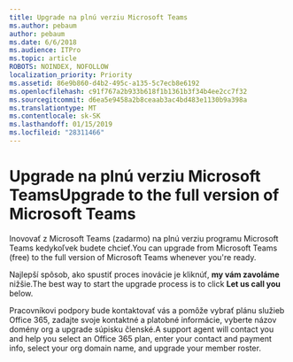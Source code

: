 ```yaml
---
title: Upgrade na plnú verziu Microsoft Teams
ms.author: pebaum
author: pebaum
ms.date: 6/6/2018
ms.audience: ITPro
ms.topic: article
ROBOTS: NOINDEX, NOFOLLOW
localization_priority: Priority
ms.assetid: 86e9b860-d4b2-495c-a135-5c7ecb8e6192
ms.openlocfilehash: c91f767a2b933b618f1b1361b3f34b4ee2cc7f32
ms.sourcegitcommit: d6ea5e9458a2b8ceaab3ac4bd483e1130b9a398a
ms.translationtype: MT
ms.contentlocale: sk-SK
ms.lasthandoff: 01/15/2019
ms.locfileid: "28311466"
---
```

# <a name="upgrade-to-the-full-version-of-microsoft-teams"></a><span data-ttu-id="eed40-102">Upgrade na plnú verziu Microsoft Teams</span><span class="sxs-lookup"><span data-stu-id="eed40-102">Upgrade to the full version of Microsoft Teams</span></span>

<span data-ttu-id="eed40-103">Inovovať z Microsoft Teams (zadarmo) na plnú verziu programu Microsoft Teams kedykoľvek budete chcieť.</span><span class="sxs-lookup"><span data-stu-id="eed40-103">You can upgrade from Microsoft Teams (free) to the full version of Microsoft Teams whenever you're ready.</span></span>
  
<span data-ttu-id="eed40-104">Najlepší spôsob, ako spustiť proces inovácie je kliknúť, **my vám zavoláme** nižšie.</span><span class="sxs-lookup"><span data-stu-id="eed40-104">The best way to start the upgrade process is to click **Let us call you** below.</span></span> 
  
<span data-ttu-id="eed40-105">Pracovníkovi podpory bude kontaktovať vás a pomôže vybrať plánu služieb Office 365, zadajte svoje kontaktné a platobné informácie, vyberte názov domény org a upgrade súpisku členské.</span><span class="sxs-lookup"><span data-stu-id="eed40-105">A support agent will contact you and help you select an Office 365 plan, enter your contact and payment info, select your org domain name, and upgrade your member roster.</span></span>
  

